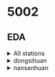 # 5002 

## EDA

<details>
  <summary>All stations</summary>
| Station | Distribution | 
|:------:| ------ | 
| dongsi | <img src="https://github.com/sysu-zjw/MSBD-2018Fall/blob/master/img/5002Proj/dongsi_aq.png" width="240"> | 
| tiantan | <img src="https://github.com/sysu-zjw/MSBD-2018Fall/blob/master/img/5002Proj/tiantan_aq.png" width="240"> | 
| guanyuan | <img src="https://github.com/sysu-zjw/MSBD-2018Fall/blob/master/img/5002Proj/guanyuan_aq.png" width="240"> | 
| wanshouxigong | <img src="https://github.com/sysu-zjw/MSBD-2018Fall/blob/master/img/5002Proj/wanshouxigong_aq.png" width="240"> | 
| aotizhongxin | <img src="https://github.com/sysu-zjw/MSBD-2018Fall/blob/master/img/5002Proj/aotizhongxin_aq.png" width="240"> | 
| nongzhanguan | <img src="https://github.com/sysu-zjw/MSBD-2018Fall/blob/master/img/5002Proj/nongzhanguan_aq.png" width="240"> | 
| wanliu | <img src="https://github.com/sysu-zjw/MSBD-2018Fall/blob/master/img/5002Proj/wanliu_aq.png" width="240"> | 
| beibuxinqu | <img src="https://github.com/sysu-zjw/MSBD-2018Fall/blob/master/img/5002Proj/beibuxinqu_aq.png" width="240"> | 
| zhiwuyuan | <img src="https://github.com/sysu-zjw/MSBD-2018Fall/blob/master/img/5002Proj/zhiwuyuan_aq.png" width="240"> | 
| fengtaihuayuan | <img src="https://github.com/sysu-zjw/MSBD-2018Fall/blob/master/img/5002Proj/fengtaihuayuan_aq.png" width="240"> | 
| yungang | <img src="https://github.com/sysu-zjw/MSBD-2018Fall/blob/master/img/5002Proj/yungang_aq.png" width="240"> | 
| gucheng | <img src="https://github.com/sysu-zjw/MSBD-2018Fall/blob/master/img/5002Proj/gucheng_aq.png" width="240"> | 
| fangshan | <img src="https://github.com/sysu-zjw/MSBD-2018Fall/blob/master/img/5002Proj/fangshan_aq.png" width="240"> | 
| daxing | <img src="https://github.com/sysu-zjw/MSBD-2018Fall/blob/master/img/5002Proj/daxing_aq.png" width="240"> | 
| yizhuang | <img src="https://github.com/sysu-zjw/MSBD-2018Fall/blob/master/img/5002Proj/yizhuang_aq.png" width="240"> | 
| tongzhou | <img src="https://github.com/sysu-zjw/MSBD-2018Fall/blob/master/img/5002Proj/tongzhou_aq.png" width="240"> | 
| shunyi | <img src="https://github.com/sysu-zjw/MSBD-2018Fall/blob/master/img/5002Proj/shunyi_aq.png" width="240"> | 
| pingchang | <img src="https://github.com/sysu-zjw/MSBD-2018Fall/blob/master/img/5002Proj/pingchang_aq.png" width="240"> | 
| mentougou | <img src="https://github.com/sysu-zjw/MSBD-2018Fall/blob/master/img/5002Proj/mentougou_aq.png" width="240"> | 
| pinggu | <img src="https://github.com/sysu-zjw/MSBD-2018Fall/blob/master/img/5002Proj/pinggu_aq.png" width="240"> | 
| huairou | <img src="https://github.com/sysu-zjw/MSBD-2018Fall/blob/master/img/5002Proj/huairou_aq.png" width="240"> | 
| miyun | <img src="https://github.com/sysu-zjw/MSBD-2018Fall/blob/master/img/5002Proj/miyun_aq.png" width="240"> | 
| yanqin | <img src="https://github.com/sysu-zjw/MSBD-2018Fall/blob/master/img/5002Proj/yanqin_aq.png" width="240"> | 
| dingling | <img src="https://github.com/sysu-zjw/MSBD-2018Fall/blob/master/img/5002Proj/dingling_aq.png" width="240"> | 
| badaling | <img src="https://github.com/sysu-zjw/MSBD-2018Fall/blob/master/img/5002Proj/badaling_aq.png" width="240"> | 
| miyunshuiku | <img src="https://github.com/sysu-zjw/MSBD-2018Fall/blob/master/img/5002Proj/miyunshuiku_aq.png" width="240"> | 
| donggaocun | <img src="https://github.com/sysu-zjw/MSBD-2018Fall/blob/master/img/5002Proj/donggaocun_aq.png" width="240"> | 
| yongledian | <img src="https://github.com/sysu-zjw/MSBD-2018Fall/blob/master/img/5002Proj/yongledian_aq.png" width="240"> | 
| yufa | <img src="https://github.com/sysu-zjw/MSBD-2018Fall/blob/master/img/5002Proj/yufa_aq.png" width="240"> | 
| liulihe | <img src="https://github.com/sysu-zjw/MSBD-2018Fall/blob/master/img/5002Proj/liulihe_aq.png" width="240"> | 
| qianmen | <img src="https://github.com/sysu-zjw/MSBD-2018Fall/blob/master/img/5002Proj/qianmen_aq.png" width="240"> | 
| yongdingmennei | <img src="https://github.com/sysu-zjw/MSBD-2018Fall/blob/master/img/5002Proj/yongdingmennei_aq.png" width="240"> | 
| xizhimenbei | <img src="https://github.com/sysu-zjw/MSBD-2018Fall/blob/master/img/5002Proj/xizhimenbei_aq.png" width="240"> | 
| nansanhuan | <img src="https://github.com/sysu-zjw/MSBD-2018Fall/blob/master/img/5002Proj/nansanhuan_aq.png" width="240"> | 
| dongsihuan | <img src="https://github.com/sysu-zjw/MSBD-2018Fall/blob/master/img/5002Proj/dongsihuan_aq.png" width="240"> | 
</details>

<details>
  <summary>dongsihuan</summary>
<img src="https://github.com/sysu-zjw/MSBD-2018Fall/blob/master/img/5002Proj/dongsihuan_aq.png" width="240">
</details>

<details>
  <summary>nansanhuan</summary>
<img src="https://github.com/sysu-zjw/MSBD-2018Fall/blob/master/img/5002Proj/nansanhuan_aq.png" width="240">
</details>







